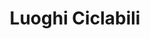---
schema: opendataschema
title: Luoghi Ciclabili
organization: Openstreetmap
notes: "Tutti i luoghi ciclabili di Prato. Mappati su Openstreetmap con tag 'highway=cycleway' e 'cycleway=...'. Aggiornati mensilmente."
resources:
  - name: Luoghi ciclabili
    url: 'https://github.com/iltempe/opendataprato/blob/master/ciclabili.geojson'
    format: geojson
category:
  - Trasporti
  - Biciclette
  - Infrastrutture
maintainer: iltempe
maintainer_email: mtempestini@gmail.com
license: Open Data Commons Open Database License (ODbL)
pubdate: 24/04/2016
---
